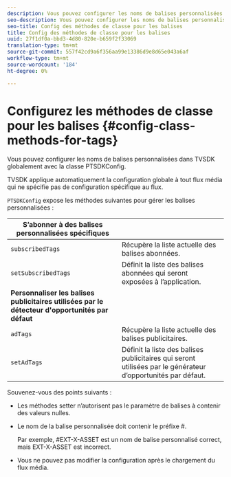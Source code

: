 ```yaml
---
description: Vous pouvez configurer les noms de balises personnalisées dans TVSDK globalement avec la classe PTSDKConfig.
seo-description: Vous pouvez configurer les noms de balises personnalisées dans TVSDK globalement avec la classe PTSDKConfig.
seo-title: Config des méthodes de classe pour les balises
title: Config des méthodes de classe pour les balises
uuid: 27f1df0a-bbd3-4d80-820e-b659f2f33069
translation-type: tm+mt
source-git-commit: 557f42cd9a6f356aa99e13386d9e8d65e043a6af
workflow-type: tm+mt
source-wordcount: '184'
ht-degree: 0%

---
```



# Configurez les méthodes de classe pour les balises {#config-class-methods-for-tags}

Vous pouvez configurer les noms de balises personnalisées dans TVSDK globalement avec la classe PTSDKConfig.

TVSDK applique automatiquement la configuration globale à tout flux média qui ne spécifie pas de configuration spécifique au flux.

`PTSDKConfig` expose les méthodes suivantes pour gérer les balises personnalisées :

| **S’abonner à des balises personnalisées spécifiques** |  |
|---|---|
| `subscribedTags` | Récupère la liste actuelle des balises abonnées. |
| `setSubscribedTags` | Définit la liste des balises abonnées qui seront exposées à l’application. |
| **Personnaliser les balises publicitaires utilisées par le détecteur d&#39;opportunités par défaut** |
| `adTags` | Récupère la liste actuelle des balises publicitaires. |
| `setAdTags` | Définit la liste des balises publicitaires qui seront utilisées par le générateur d’opportunités par défaut. |


Souvenez-vous des points suivants :

* Les méthodes setter n’autorisent pas le paramètre de balises à contenir des valeurs nulles.
* Le nom de la balise personnalisée doit contenir le préfixe #.

   Par exemple, #EXT-X-ASSET est un nom de balise personnalisé correct, mais EXT-X-ASSET est incorrect.
* Vous ne pouvez pas modifier la configuration après le chargement du flux média.